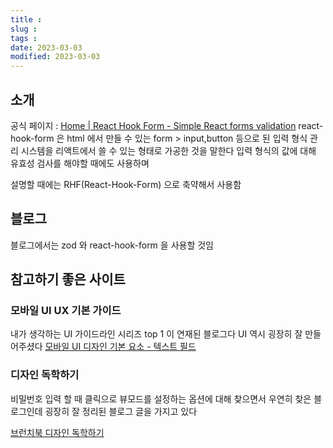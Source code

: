 ```yaml
---
title :
slug :
tags :
date: 2023-03-03
modified: 2023-03-03
---
```


## 소개

공식 페이지 : [Home | React Hook Form - Simple React forms validation](https://react-hook-form.com/)
react-hook-form 은
html 에서 만들 수 있는 form > input,button 등으로 된 입력 형식 관리 시스템을 리액트에서 쓸 수 있는 형태로 가공한 것을 말한다
입력 형식의 값에 대해 유효성 검사를 해야할 때에도 사용하며

설명할 때에는 RHF(React-Hook-Form) 으로 축약해서 사용함

## 블로그

블로그에서는 zod 와 react-hook-form 을 사용할 것임

## 참고하기 좋은 사이트

### 모바일 UI UX 기본 가이드

내가 생각하는 UI 가이드라인 시리즈 top 1 이 연재된 블로그다
UI 역시 굉장히 잘 만들어주셨다
[모바일 UI 디자인 기본 요소 - 텍스트 필드](https://brunch.co.kr/@chulhochoiucj0/20)

### 디자인 독학하기

비밀번호 입력 할 때 클릭으로 뷰모드를 설정하는 옵션에 대해 찾으면서 우연히 찾은 블로그인데 굉장히 잘 정리된 블로그 글을 가지고 있다

[브런치북 디자인 독학하기](https://brunch.co.kr/brunchbook/share-design)
